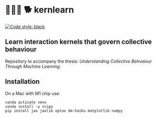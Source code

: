 # 🐑🐑🐑 🐕 kernlearn

[![Code style: black](https://img.shields.io/badge/code%20style-black-000000.svg)](https://github.com/psf/black)

## Learn interaction kernels that govern collective behaviour

Repository to accompany the thesis: _Understanding Collective Behvaiour Through Machine Learning_.

## Installation

On a Mac with M1 chip use:

```conda create --name venv python=3.10
conda activate venv
conda install -y scipy
pip install jax jaxlib optax dm-haiku matplotlib numpy
```
